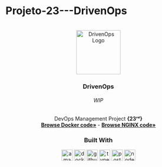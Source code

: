 # Projeto-23---DrivenOps
<!-- PROJECT LOGO -->
<br />
<div align="center">
  <a href="https://github.com/NivaldoFarias/drivenpass-api">
    <img src="https://user-images.githubusercontent.com/90518458/186154911-664bcb10-386e-4e4e-b671-bd2238fad44b.png" alt="DrivenOps Logo" width="120">
  </a>

<h3 align="center">DrivenOps</h3>
  <h6>WIP</h6>
  <p>
    DevOps Management Project <strong>{23ʳᵈ}</strong>
    <br />
    <a href="https://github.com/NivaldoFarias/drivenops/blob/main/docker-compose.yml"><strong>Browse Docker code»</strong></a>
    -
    <a href="https://github.com/NivaldoFarias/drivenops/tree/main/nginx"><strong>Browse NGINX code»</strong></a>
</div>

<div align="center">
  <h3>Built With</h3>
  <img src="https://img.shields.io/badge/Amazon_AWS-FF9900?style=for-the-badge&logo=amazonaws&logoColor=white" height="30px" alt="amazon badge"/>
  <img src="https://img.shields.io/badge/docker-099CEC?style=for-the-badge&logo=docker&logoColor=white" height="30px" alt="docker badge"/>
  <img src="https://img.shields.io/badge/GitHub_Actions-2088FF?style=for-the-badge&logo=github-actions&logoColor=white" height="30px" alt="github actions badge"/>
  <img src="https://img.shields.io/badge/TypeScript-007ACC?style=for-the-badge&logo=typescript&logoColor=white" height="30px" alt="typescript badge"/>
  <img src="https://img.shields.io/badge/PostgreSQL-316192?style=for-the-badge&logo=postgresql&logoColor=white" height="30px" alt="postgresql badge"/>
  <img src="https://img.shields.io/badge/Node.js-43853D?style=for-the-badge&logo=node.js&logoColor=white" height="30px" alt="node.js badge"/>  
</div>
